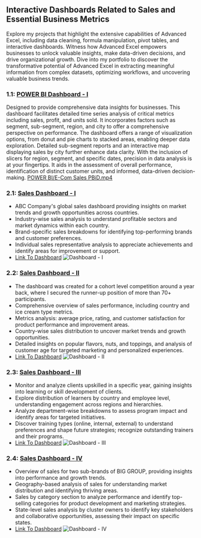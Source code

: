 ## Interactive Dashboards Related to Sales and Essential Business Metrics
Explore my projects that highlight the extensive capabilities of Advanced Excel, including data cleaning, formula manipulation, pivot tables, and interactive dashboards. Witness how Advanced Excel empowers businesses to unlock valuable insights, make data-driven decisions, and drive organizational growth. Dive into my portfolio to discover the transformative potential of Advanced Excel in extracting meaningful information from complex datasets, optimizing workflows, and uncovering valuable business trends.


### 1.1: [POWER BI Dashboard - I](https://github.com/NikhilAsudani1/Analytics-Portfolio/blob/main/ADVANCE%20EXCEL%20%26%20POWER%20BI/RAW%20FILES/E-Com%20Sales%20PBiD.mp4)
Designed to provide comprehensive data insights for businesses. This dashboard facilitates detailed time series analysis of critical metrics including sales, profit, and units sold. It incorporates factors such as segment, sub-segment, region, and city to offer a comprehensive perspective on performance. 
The dashboard offers a range of visualization options, from donut and pie charts to stacked areas, enabling deeper data exploration. Detailed sub-segment reports and an interactive map displaying sales by city further enhance data clarity.
With the inclusion of slicers for region, segment, and specific dates, precision in data analysis is at your fingertips. It aids in the assessment of overall performance, identification of distinct customer units, and informed, data-driven decision-making.
[POWER BI/E-Com Sales PBiD.mp4
](https://github.com/NikhilAsudani1/Analytics-Portfolio/blob/main/ADVANCE%20EXCEL%20%26%20POWER%20BI/RAW%20FILES/E-Com%20Sales%20PBiD.mp4)

### 2.1: [Sales Dashboard - I](https://github.com/NikhilAsudani1/Analytics-Portfolio/blob/9517669bb7f8acd9cadb7dc5fcb94139135d92bd/ADVANCE%20EXCEL/RAW%20FILES/Dashboard%20-%20I%20(Raw%20%26%20Woking%20File).xlsx)
- ABC Company's global sales dashboard providing insights on market trends and growth opportunities across countries.
- Industry-wise sales analysis to understand profitable sectors and market dynamics within each country.
- Brand-specific sales breakdowns for identifying top-performing brands and customer preferences.
- Individual sales representative analysis to appreciate achievements and identify areas for improvement or support.
- [Link To Dashboard](https://drive.google.com/file/d/1uPoMqr0WcgdFr6ZlBkP0a-Oa8U_RtkMq/view?usp=drive_link)
![Dashboard - I](https://github.com/NikhilAsudani1/Analytics-Portfolio/assets/107070520/21637e5a-ba1a-4a33-b154-da2fc90e00c1)

### 2.2: [Sales Dashboard - II](https://github.com/NikhilAsudani1/Analytics-Portfolio/blob/9517669bb7f8acd9cadb7dc5fcb94139135d92bd/ADVANCE%20EXCEL/RAW%20FILES/Dashboard%20-%20II%20(Raw%20%26%20Woking%20File).xlsx)
- The dashboard was created for a cohort level competition around a year back, where I secured the runner-up position of more than 70+ participants.
- Comprehensive overview of sales performance, including country and ice cream type metrics.
- Metrics analysis: average price, rating, and customer satisfaction for product performance and improvement areas.
- Country-wise sales distribution to uncover market trends and growth opportunities.
- Detailed insights on popular flavors, nuts, and toppings, and analysis of customer age for targeted marketing and personalized experiences.
- [Link To Dashboard](https://drive.google.com/file/d/1uJKThtKJhQYOh1YqhRhVFRCQfTwGntkA/view?usp=drive_link)
![Dashboard - II](https://github.com/NikhilAsudani1/Analytics-Portfolio/assets/107070520/547daed8-0c50-4004-bd94-77b80afba06d)

### 2.3: [Sales Dashboard - III](https://github.com/NikhilAsudani1/Analytics-Portfolio/blob/9517669bb7f8acd9cadb7dc5fcb94139135d92bd/ADVANCE%20EXCEL/RAW%20FILES/Dashboard%20-%20III%20(Raw%20%26%20Woking%20File).xlsx)
- Monitor and analyze clients upskilled  in a specific year, gaining insights into learning or skill development of clients.
- Explore distribution of learners by country and employee level, understanding engagement across regions and hierarchies.
- Analyze department-wise breakdowns to assess program impact and identify areas for targeted initiatives.
- Discover training types (online, internal, external) to understand preferences and shape future strategies; recognize outstanding trainers and their programs.
- [Link To Dashboard](https://drive.google.com/file/d/1uW2YjlO96xqCh4wewClgrU_RVr3siCcx/view?usp=sharing)
![Dashboard - III](https://github.com/NikhilAsudani1/Analytics-Portfolio/assets/107070520/88865e59-22c0-4cc2-916d-c01828750300)


### 2.4: [Sales Dashboard - IV](https://github.com/NikhilAsudani1/Analytics-Portfolio/blob/9517669bb7f8acd9cadb7dc5fcb94139135d92bd/ADVANCE%20EXCEL/RAW%20FILES/Dashboard%20-%20IV%20(Raw%20%26%20Woking%20File).xlsx)
- Overview of sales for two sub-brands of BIG GROUP, providing insights into performance and growth trends.
- Geography-based analysis of sales for understanding market distribution and identifying thriving areas.
- Sales by category section to analyze performance and identify top-selling categories for product development and marketing strategies.
- State-level sales analysis by cluster owners to identify key stakeholders and collaborative opportunities, assessing their impact on specific states.
- [Link To Dashboard](https://drive.google.com/file/d/1uLecf0f6Q87v38bVD0ScoKrqZbviFFCa/view?usp=sharing)
![Dashboard - IV](https://github.com/NikhilAsudani1/Analytics-Portfolio/assets/107070520/518bd1fa-71ba-465d-83f2-d33016cc3d74)
